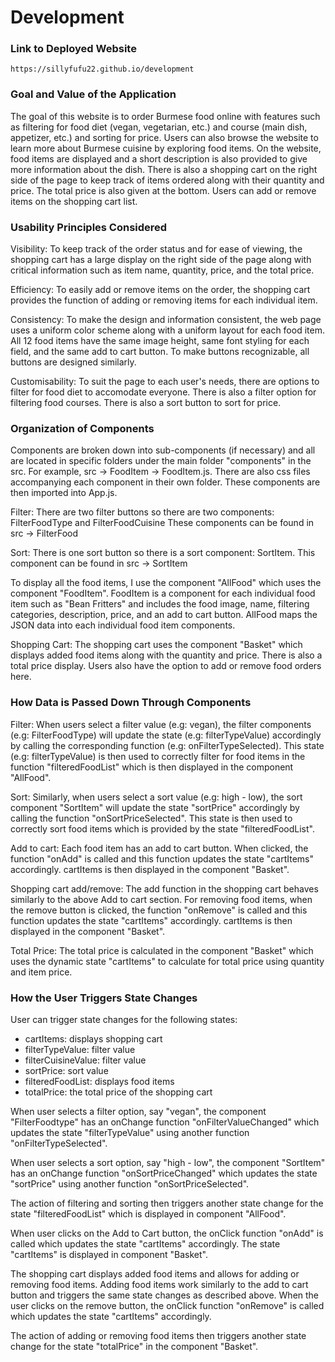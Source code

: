 # Development

### Link to Deployed Website
`https://sillyfufu22.github.io/development` 

### Goal and Value of the Application
The goal of this website is to order Burmese food online with features such as filtering for food diet (vegan, vegetarian, etc.) and course (main dish, appetizer, etc.) and sorting for price. Users can also browse the website to learn more about Burmese cuisine by exploring food items. On the website, food items are displayed and a short description is also provided to give more information about the dish. There is also a shopping cart on the right side of the page to keep track of items ordered along with their quantity and price. The total price is also given at the bottom. Users can add or remove items on the shopping cart list.

### Usability Principles Considered
Visibility:
To keep track of the order status and for ease of viewing, the shopping cart has a large display on the right side of the page along with critical information such as item name, quantity, price, and the total price.

Efficiency:
To easily add or remove items on the order, the shopping cart provides the function of adding or removing items for each individual item.

Consistency:
To make the design and information consistent, the web page uses a uniform color scheme along with a uniform layout for each food item. All 12 food items have the same image height, same font styling for each field, and the same add to cart button. To make buttons recognizable, all buttons are designed similarly.

Customisability:
To suit the page to each user's needs, there are options to filter for food diet to accomodate everyone. There is also a filter option for filtering food courses. There is also a sort button to sort for price.  

### Organization of Components
Components are broken down into sub-components (if necessary) and all are located in specific folders under the main folder "components" in the src. For example, src -> FoodItem -> FoodItem.js. There are also css files accompanying each component in their own folder. These components are then imported into App.js. 

Filter:
There are two filter buttons so there are two components: FilterFoodType and FilterFoodCuisine
These components can be found in src -> FilterFood

Sort:
There is one sort button so there is a sort component: SortItem.
This component can be found in src -> SortItem

To display all the food items, I use the component "AllFood" which uses the component "FoodItem". 
FoodItem is a component for each individual food item such as "Bean Fritters" and includes the food image, name, filtering categories, description, price, and an add to cart button. 
AllFood maps the JSON data into each individual food item components.

Shopping Cart:
The shopping cart uses the component "Basket" which displays added food items along with the quantity and price. There is also a total price display. Users also have the option to add or remove food orders here.

### How Data is Passed Down Through Components
Filter:
When users select a filter value (e.g: vegan), the filter components (e.g: FilterFoodType) will update the state (e.g: filterTypeValue) accordingly by calling the corresponding function (e.g: onFilterTypeSelected). This state (e.g: filterTypeValue) is then used to correctly filter for food items in the function "filteredFoodList" which is then displayed in the component "AllFood".

Sort:
Similarly, when users select a sort value (e.g: high - low), the sort component "SortItem" will update the state "sortPrice" accordingly by calling the function "onSortPriceSelected". This state is then used to correctly sort food items which is provided by the state "filteredFoodList". 

Add to cart:
Each food item has an add to cart button. When clicked, the function "onAdd" is called and this function updates the state "cartItems" accordingly. cartItems is then displayed in the component "Basket".

Shopping cart add/remove:
The add function in the shopping cart behaves similarly to the above Add to cart section. For removing food items, when the remove button is clicked, the function "onRemove" is called and this function updates the state "cartItems" accordingly. cartItems is then displayed in the component "Basket".

Total Price:
The total price is calculated in the component "Basket" which uses the dynamic state "cartItems" to calculate for total price using quantity and item price. 

### How the User Triggers State Changes
User can trigger state changes for the following states:
- cartItems: displays shopping cart
- filterTypeValue: filter value
- filterCuisineValue: filter value
- sortPrice: sort value
- filteredFoodList: displays food items 
- totalPrice: the total price of the shopping cart

When user selects a filter option, say "vegan", the component "FilterFoodtype" has an onChange function "onFilterValueChanged" which updates the state "filterTypeValue" using another function "onFilterTypeSelected".

When user selects a sort option, say "high - low", the component "SortItem" has an onChange function "onSortPriceChanged" which updates the state "sortPrice" using another function "onSortPriceSelected".

The action of filtering and sorting then triggers another state change for the state "filteredFoodList" which is displayed in component "AllFood".

When user clicks on the Add to Cart button, the onClick function "onAdd" is called which updates the state "cartItems" accordingly. The state "cartItems" is displayed in component "Basket".

The shopping cart displays added food items and allows for adding or removing food items. Adding food items work similarly to the add to cart button and triggers the same state changes as described above. When the user clicks on the remove button, the onClick function "onRemove" is called which updates the state "cartItems" accordingly. 

The action of adding or removing food items then triggers another state change for the state "totalPrice" in the component "Basket". 
